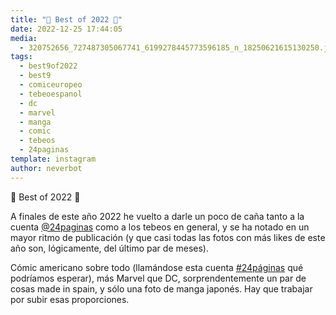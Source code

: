 ```yaml
---
title: "🌟 Best of 2022 🌟"
date: 2022-12-25 17:44:05
media: 
  - 320752656_727487305067741_6199278445773596185_n_18250621615130250.jpg
tags: 
  - best9of2022
  - best9
  - comiceuropeo
  - tebeoespanol
  - dc
  - marvel
  - manga
  - comic
  - tebeos
  - 24paginas
template: instagram
author: neverbot
---
```


🌟 Best of 2022 🌟

A finales de este año 2022 he vuelto a darle un poco de caña tanto a la cuenta [@24paginas](https://instagram.com/24paginas) como a los tebeos en general, y se ha notado en un mayor ritmo de publicación (y que casi todas las fotos con más likes de este año son, lógicamente, del último par de meses).

Cómic americano sobre todo (llamándose esta cuenta [#24páginas](/tags/24paginas) qué podríamos esperar), más Marvel que DC, sorprendentemente un par de cosas made in spain, y sólo una foto de manga japonés. Hay que trabajar por subir esas proporciones.


